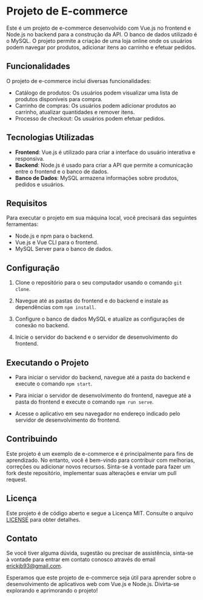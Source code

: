# Projeto de E-commerce

Este é um projeto de e-commerce desenvolvido com Vue.js no frontend e Node.js no backend para a construção da API. O banco de dados utilizado é o MySQL. O projeto permite a criação de uma loja online onde os usuários podem navegar por produtos, adicionar itens ao carrinho e efetuar pedidos.

## Funcionalidades

O projeto de e-commerce inclui diversas funcionalidades:

- Catálogo de produtos: Os usuários podem visualizar uma lista de produtos disponíveis para compra.
- Carrinho de compras: Os usuários podem adicionar produtos ao carrinho, atualizar quantidades e remover itens.
- Processo de checkout: Os usuários podem efetuar pedidos.

## Tecnologias Utilizadas

- **Frontend**: Vue.js é utilizado para criar a interface do usuário interativa e responsiva.
- **Backend**: Node.js é usado para criar a API que permite a comunicação entre o frontend e o banco de dados.
- **Banco de Dados**: MySQL armazena informações sobre produtos, pedidos e usuários.

## Requisitos

Para executar o projeto em sua máquina local, você precisará das seguintes ferramentas:

- Node.js e npm para o backend.
- Vue.js e Vue CLI para o frontend.
- MySQL Server para o banco de dados.

## Configuração

1. Clone o repositório para o seu computador usando o comando `git clone`.

2. Navegue até as pastas do frontend e do backend e instale as dependências com `npm install`.

3. Configure o banco de dados MySQL e atualize as configurações de conexão no backend.

4. Inicie o servidor do backend e o servidor de desenvolvimento do frontend.

## Executando o Projeto

- Para iniciar o servidor do backend, navegue até a pasta do backend e execute o comando `npm start`.

- Para iniciar o servidor de desenvolvimento do frontend, navegue até a pasta do frontend e execute o comando `npm run serve`.

- Acesse o aplicativo em seu navegador no endereço indicado pelo servidor de desenvolvimento do frontend.

## Contribuindo

Este projeto é um exemplo de e-commerce e é principalmente para fins de aprendizado. No entanto, você é bem-vindo para contribuir com melhorias, correções ou adicionar novos recursos. Sinta-se à vontade para fazer um fork deste repositório, implementar suas alterações e enviar um pull request.

## Licença

Este projeto é de código aberto e segue a Licença MIT. Consulte o arquivo [LICENSE](LICENSE) para obter detalhes.

## Contato

Se você tiver alguma dúvida, sugestão ou precisar de assistência, sinta-se à vontade para entrar em contato conosco através do email erickjb93@gmail.com.

Esperamos que este projeto de e-commerce seja útil para aprender sobre o desenvolvimento de aplicativos web com Vue.js e Node.js. Divirta-se explorando e aprimorando o projeto!
